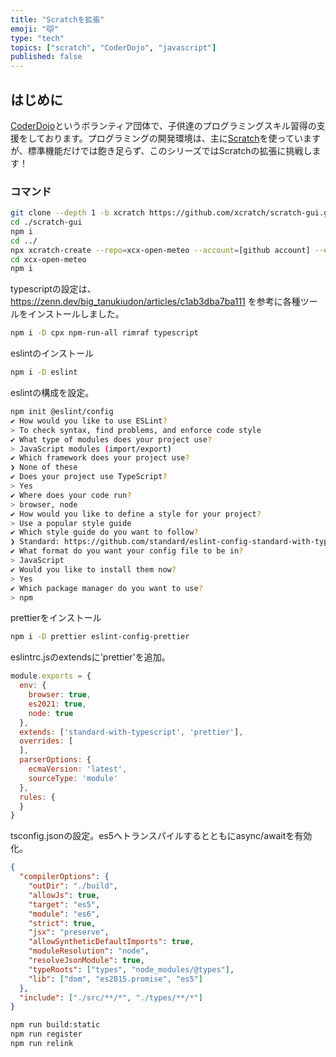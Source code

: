 ```yaml
---
title: "Scratchを拡張"
emoji: "😾"
type: "tech"
topics: ["scratch", "CoderDojo", "javascript"]
published: false
---
```


## はじめに

[CoderDojo](https://coderdojo.jp/)というボランティア団体で、子供達のプログラミングスキル習得の支援をしております。プログラミングの開発環境は、主に[Scratch]((https://scratch.mit.edu))を使っていますが、標準機能だけでは飽き足らず、このシリーズではScratchの拡張に挑戦します！

### コマンド

```bash
git clone --depth 1 -b xcratch https://github.com/xcratch/scratch-gui.git
cd ./scratch-gui
npm i
cd ../
npx xcratch-create --repo=xcx-open-meteo --account=[github account] --extensionID=openMeteo --extensionName='Open Meteo'
cd xcx-open-meteo
npm i
```

typescriptの設定は、https://zenn.dev/big_tanukiudon/articles/c1ab3dba7ba111 を参考に各種ツールをインストールしました。

```bash
npm i -D cpx npm-run-all rimraf typescript
```

eslintのインストール

```bash
npm i -D eslint
```

eslintの構成を設定。

```bash
npm init @eslint/config                                
✔ How would you like to use ESLint?
> To check syntax, find problems, and enforce code style
✔ What type of modules does your project use?
> JavaScript modules (import/export)
✔ Which framework does your project use?
❯ None of these
✔ Does your project use TypeScript?
> Yes
✔ Where does your code run?
> browser, node
✔ How would you like to define a style for your project?
> Use a popular style guide
✔ Which style guide do you want to follow?
❯ Standard: https://github.com/standard/eslint-config-standard-with-typescript
✔ What format do you want your config file to be in?
> JavaScript
✔ Would you like to install them now?
> Yes
✔ Which package manager do you want to use?
> npm
```

prettierをインストール

```bash
npm i -D prettier eslint-config-prettier
```

eslintrc.jsのextendsに'prettier'を追加。

```javascript
module.exports = {
  env: {
    browser: true,
    es2021: true,
    node: true
  },
  extends: ['standard-with-typescript', 'prettier'],
  overrides: [
  ],
  parserOptions: {
    ecmaVersion: 'latest',
    sourceType: 'module'
  },
  rules: {
  }
}
```

tsconfig.jsonの設定。es5へトランスパイルするとともにasync/awaitを有効化。

```json
{
  "compilerOptions": {
    "outDir": "./build",
    "allowJs": true,
    "target": "es5",
    "module": "es6",
    "strict": true,
    "jsx": "preserve",
    "allowSyntheticDefaultImports": true,
    "moduleResolution": "node",
    "resolveJsonModule": true,
    "typeRoots": ["types", "node_modules/@types"],
    "lib": ["dom", "es2015.promise", "es5"]
  },
  "include": ["./src/**/*", "./types/**/*"]
}
```

```bash
npm run build:static
npm run register
npm run relink
```
